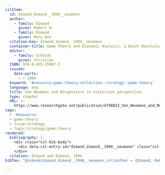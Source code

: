 ```yaml
---
cslItem:
  id: dimand_dimand__1994__neumann
  author:
    - family: Dimand
      given: Robert W.
    - family: Dimand
      given: Mary Ann
  citation-key: dimand_dimand__1994__neumann
  container-title: Game Theory and Economic Analysis. a Quiet Revolution in Economics
  editor:
    - family: Schmidt
      given: Christian
  ISBN: 978-0-415-25987-3
  issued:
    date-parts:
      - - 1994
  keyword: '#nosource;game-theory;collection::strategy::game-theory'
  language: eng
  title: Von Neumann and Morgenstern in historical perspective
  type: chapter
  URL: >-
    https://www.researchgate.net/publication/4798823_Von_Neumann_and_Morgenstern_in_Historical_Perspective
tags:
  - '#nosource'
  - game-theory
  - issue:strategy
  - topic:strategy/game-theory
rendered:
  bibliography: |-
    <div class="csl-bib-body">
      <div data-csl-entry-id="dimand_dimand__1994__neumann" class="csl-entry">Dimand, R.W. and Dimand, M.A. 1994 “Von Neumann and Morgenstern in historical perspective,” in Schmidt, C. (ed.) <i>Game Theory and Economic Analysis. a Quiet Revolution in Economics</i>. Available at: <a href='https://www.researchgate.net/publication/4798823_Von_Neumann_and_Morgenstern_in_Historical_Perspective.'>https://www.researchgate.net/publication/4798823_Von_Neumann_and_Morgenstern_in_Historical_Perspective.</a></div>
    </div>
  citation: Dimand and Dimand, 1994
bibTex: "@inbook{dimand_dimand__1994__neumann,\n\tauthor = {Dimand, Robert W. and Dimand, Mary Ann},\n\tbooktitle = {Game {Theory} and {Economic} {Analysis}. a {Quiet} {Revolution} in {Economics}},\n\teditor = {Schmidt, Christian},\n\tyear = {1994},\n\ttitle = {Von {Neumann} and {Morgenstern} in historical perspective},\n\thowpublished = {https://www.researchgate.net/publication/4798823\\textunderscore{}Von\\textunderscore{}Neumann\\textunderscore{}and\\textunderscore{}Morgenstern\\textunderscore{}in\\textunderscore{}Historical\\textunderscore{}Perspective},\n}\n\n"

---
```

